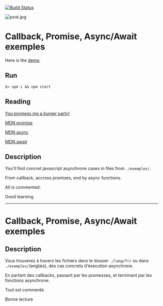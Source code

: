 [![Build Status](https://travis-ci.org/Jonathancollinet/asynchrone-exemple.svg?branch=master)](https://travis-ci.org/Jonathancollinet/asynchrone-exemple)

![post.jpg](https://jonathancollinet.github.io/asynchrone-exemple/assets/img/post.jpg)

# Callback, Promise, Async/Await exemples 

Here is the [demo](https://jonathancollinet.github.io/asynchrone-exemple/).

## Run

```$> npm i && npm start```

## Reading

[You promess me a burger party!](https://kosamari.com/notes/the-promise-of-a-burger-party)

[MDN promise](https://developer.mozilla.org/en-US/docs/Web/JavaScript/Reference/Global_Objects/Promise)

[MDN async](https://developer.mozilla.org/en-US/docs/Web/JavaScript/Reference/Statements/async_function)

[MDN await](https://developer.mozilla.org/en-US/docs/Web/JavaScript/Reference/Operators/await)

## Description

You'll find concret javascript asynchrone cases in files from ```./exemples/```.

From callback, accross promises, end by async functions.

All is commented.

Good learning

--------------------

# Callback, Promise, Async/Await exemples

## Description

Vous trouverez à travers les fichiers dans le dossier ```./lang/fr/``` ou dans ```./exemples/```(anglais), des cas concrets d'éxecution asynchrone.

En partant des callbacks, passant par les promesses, et terminant par les fonctions asynchrone.

Tout est commenté.

Bonne lecture


